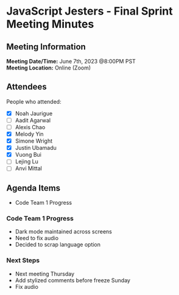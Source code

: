 # JavaScript Jesters - Final Sprint Meeting Minutes
## Meeting Information
**Meeting Date/Time:** June 7th, 2023 @8:00PM PST  
**Meeting Location:** Online (Zoom)

## Attendees
People who attended:
- [X] Noah Jaurigue
- [ ] Aadit Agarwal
- [ ] Alexis Chao
- [X] Melody Yin
- [X] Simone Wright
- [X] Justin Ubamadu
- [X] Vuong Bui
- [ ] Lejing Lu
- [ ] Anvi Mittal

## Agenda Items
- Code Team 1 Progress

### Code Team 1 Progress
- Dark mode maintained across screens
- Need to fix audio
- Decided to scrap language option

### Next Steps
- Next meeting Thursday
- Add stylized comments before freeze Sunday
- Fix audio